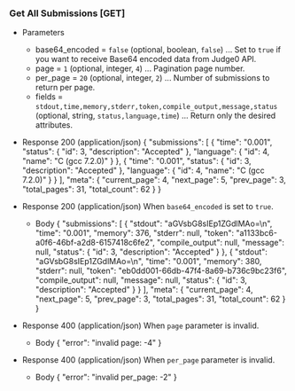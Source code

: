 ### Get All Submissions [GET]
+ Parameters
    + base64_encoded = `false` (optional, boolean, `false`) ... Set to `true` if you want to receive Base64 encoded data from Judge0 API.
    + page = `1` (optional, integer, `4`) ... Pagination page number.
    + per_page = `20` (optional, integer, `2`) ... Number of submissions to return per page. 
    + fields = `stdout,time,memory,stderr,token,compile_output,message,status` (optional, string, `status,language,time`) ... Return only the desired attributes.

+ Response 200 (application/json)
    {
        "submissions": [
            {
                "time": "0.001",
                "status": {
                    "id": 3,
                    "description": "Accepted"
                },
                "language": {
                    "id": 4,
                    "name": "C (gcc 7.2.0)"
                }
            },
            {
                "time": "0.001",
                "status": {
                    "id": 3,
                    "description": "Accepted"
                },
                "language": {
                    "id": 4,
                    "name": "C (gcc 7.2.0)"
                }
            }
        ],
        "meta": {
            "current_page": 4,
            "next_page": 5,
            "prev_page": 3,
            "total_pages": 31,
            "total_count": 62
        }
    }

+ Response 200 (application/json)
    When `base64_encoded` is set to `true`.
    + Body
        {
            "submissions": [
                {
                    "stdout": "aGVsbG8sIEp1ZGdlMAo=\n",
                    "time": "0.001",
                    "memory": 376,
                    "stderr": null,
                    "token": "a1133bc6-a0f6-46bf-a2d8-6157418c6fe2",
                    "compile_output": null,
                    "message": null,
                    "status": {
                        "id": 3,
                        "description": "Accepted"
                    }
                },
                {
                    "stdout": "aGVsbG8sIEp1ZGdlMAo=\n",
                    "time": "0.001",
                    "memory": 380,
                    "stderr": null,
                    "token": "eb0dd001-66db-47f4-8a69-b736c9bc23f6",
                    "compile_output": null,
                    "message": null,
                    "status": {
                        "id": 3,
                        "description": "Accepted"
                    }
                }
            ],
            "meta": {
                "current_page": 4,
                "next_page": 5,
                "prev_page": 3,
                "total_pages": 31,
                "total_count": 62
            }
        }

+ Response 400 (application/json)
    When `page` parameter is invalid.
    + Body
        {
            "error": "invalid page: -4"
        }

+ Response 400 (application/json)
    When `per_page` parameter is invalid.
    + Body
        {
            "error": "invalid per_page: -2"
        }

<!-- include(../_unauthenticated.md) -->
<!-- include(../_unauthorized.md) -->
